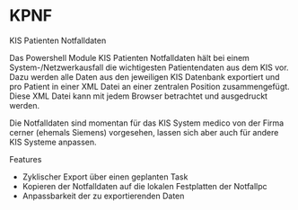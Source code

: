 # KPNF
KIS Patienten Notfalldaten

Das Powershell Module KIS Patienten Notfalldaten hält bei einem System-/Netzwerkausfall die wichtigesten Patientendaten aus dem KIS vor.
Dazu werden alle Daten aus den jeweiligen KIS Datenbank exportiert und pro Patient in einer XML Datei an einer zentralen Position zusammengefügt.
Diese XML Datei kann mit jedem Browser betrachtet und ausgedruckt werden.

Die Notfalldaten sind momentan für das KIS System medico von der Firma cerner (ehemals Siemens) vorgesehen, lassen sich aber auch für andere KIS Systeme anpassen.

Features
  - Zyklischer Export über einen geplanten Task
  - Kopieren der Notfalldaten auf die lokalen Festplatten der Notfallpc
  - Anpassbarkeit der zu exportierenden Daten
